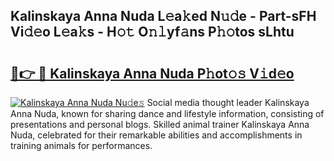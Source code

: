 ## Kalinskaya Anna Nuda L𝚎a𝚔ed N𝚞𝚍e - Part-sFH Vi𝚍𝚎o L𝚎a𝚔s - H𝚘𝚝 O𝚗𝚕yf𝚊ns P𝚑𝚘tos sLhtu

# <h2><a href="http://kfeyos.oniu.top/?m=Kalinskaya+Anna+Nuda">🔗👉 🔴 Kalinskaya Anna Nuda P𝚑ot𝚘𝚜 V𝚒d𝚎o</a></h2>

[![Kalinskaya Anna Nuda Nu𝚍e𝚜](https://i.imgur.com/0qMVB7G.gif)](http://kfeyos.oniu.top/?m=Kalinskaya+Anna+Nuda)
Social media thought leader Kalinskaya Anna Nuda, known for sharing dance and lifestyle information, consisting of presentations and personal blogs. Skilled animal trainer Kalinskaya Anna Nuda, celebrated for their remarkable abilities and accomplishments in training animals for performances.  

